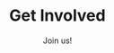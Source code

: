 ---
title: "Get Involved"
subtitle: Join us!
image: /img/home-jumbotron.jpg
why_join: "You should join DSA because..."
---